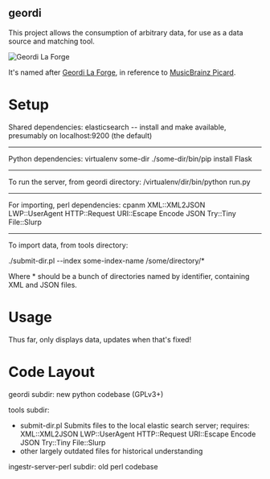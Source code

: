 geordi
-------

This project allows the consumption of arbitrary data, for use as a data source and matching tool.

![Geordi La Forge](http://images1.wikia.nocookie.net/__cb20120205164005/memoryalpha/en/images/thumb/d/d9/Geordi_La_Forge_2368.jpg/158px-Geordi_La_Forge_2368.jpg)

It's named after [Geordi La Forge](http://en.memory-alpha.org/wiki/Geordi_La_Forge), in reference to [MusicBrainz Picard](https://github.com/musicbrainz/picard).

Setup
=====

Shared dependencies: elasticsearch -- install and make available, presumably on localhost:9200 (the default)

----

Python dependencies:
virtualenv some-dir
./some-dir/bin/pip install Flask

----

To run the server, from geordi directory:
/virtualenv/dir/bin/python run.py

----

For importing, perl dependencies:
cpanm XML::XML2JSON LWP::UserAgent HTTP::Request URI::Escape Encode JSON Try::Tiny File::Slurp

----

To import data, from tools directory:

./submit-dir.pl --index some-index-name /some/directory/\*

Where \* should be a bunch of directories named by identifier, containing XML and JSON files.

Usage
=====

Thus far, only displays data, updates when that's fixed!

Code Layout
===========

geordi subdir: new python codebase (GPLv3+)

tools subdir:
 * submit-dir.pl
      Submits files to the local elastic search server;
      requires: XML::XML2JSON LWP::UserAgent HTTP::Request URI::Escape Encode JSON Try::Tiny File::Slurp
 * other largely outdated files for historical understanding

ingestr-server-perl subdir: old perl codebase
